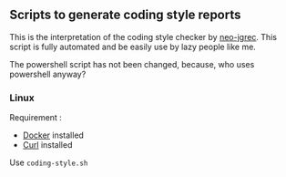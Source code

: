 ## Scripts to generate coding style reports

This is the interpretation of the coding style checker by [neo-jgrec](github.com/neo-jgrec).
This script is fully automated and be easily use by lazy people like me.

The powershell script  has not been changed, because, who uses powershell anyway?

### Linux

Requirement :
- [Docker](https://docs.docker.com/engine/install/) installed
- [Curl](https://curl.se/download.html) installed

Use `coding-style.sh`

